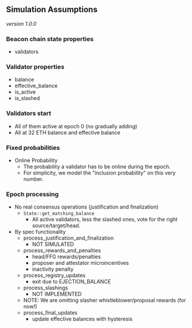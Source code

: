 ## Simulation Assumptions

_version 1.0.0_

### Beacon chain state properties

* validators

### Validator properties

* balance
* effective_balance
* is_active
* is_slashed

### Validators start

* All of them active at epoch 0 (no gradually adding)
* All at 32 ETH balance and effective balance

### Fixed probabilities

* Online Probability
  * The probability a validator has to be online during the epoch.
  * For simplicity, we model the "inclusion probability" on this very number.

### Epoch processing

* No real consensus operations (justification and finalization)
  * `State::get_matching_balance`
    * All active validators, less the slashed ones, vote for the right source/target/head.
* By spec functionality
  * process_justification_and_finalization
    * NOT SIMULATED
  * process_rewards_and_penalties
    * head/FFG rewards/penalties
    * proposer and attestator microincentives
    * inactivity penalty
  * process_registry_updates
    * exit due to EJECTION_BALANCE
  * process_slashings
    * NOT IMPLEMENTED
  * NOTE: We are omitting slasher whistleblower/proposal rewards (for now!)
  * process_final_updates
    * update effective balances with hysteresis

